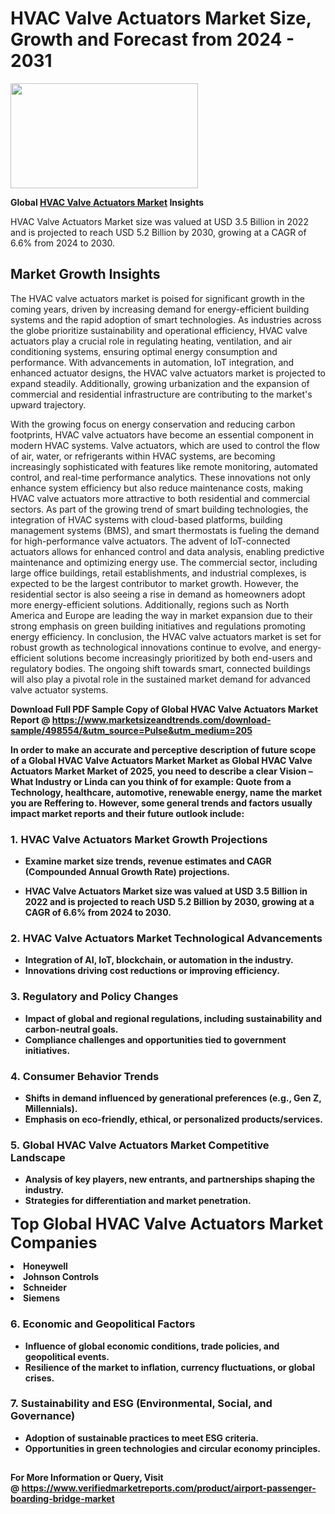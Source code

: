 <H1>HVAC Valve Actuators Market Size, Growth and Forecast from 2024 - 2031</H1><img class="aligncenter size-medium wp-image-584254" src="https://thirdeyenews.in/wp-content/uploads/2024/09/Global-Market-Research-300x168.jpeg" alt="" width="300" height="168" /><p><strong>Global&nbsp;<a href="https://www.marketsizeandtrends.com/download-sample/498554/&amp;utm_source=Pulse&amp;utm_medium=205">HVAC Valve Actuators Market</a> Insights</strong></p><p>HVAC Valve Actuators Market size was valued at USD 3.5 Billion in 2022 and is projected to reach USD 5.2 Billion by 2030, growing at a CAGR of 6.6% from 2024 to 2030.</p><p><h2>Market Growth Insights</h2> <p>The HVAC valve actuators market is poised for significant growth in the coming years, driven by increasing demand for energy-efficient building systems and the rapid adoption of smart technologies. As industries across the globe prioritize sustainability and operational efficiency, HVAC valve actuators play a crucial role in regulating heating, ventilation, and air conditioning systems, ensuring optimal energy consumption and performance. With advancements in automation, IoT integration, and enhanced actuator designs, the HVAC valve actuators market is projected to expand steadily. Additionally, growing urbanization and the expansion of commercial and residential infrastructure are contributing to the market's upward trajectory.</p> <p><strong></strong></p> <p>With the growing focus on energy conservation and reducing carbon footprints, HVAC valve actuators have become an essential component in modern HVAC systems. Valve actuators, which are used to control the flow of air, water, or refrigerants within HVAC systems, are becoming increasingly sophisticated with features like remote monitoring, automated control, and real-time performance analytics. These innovations not only enhance system efficiency but also reduce maintenance costs, making HVAC valve actuators more attractive to both residential and commercial sectors. As part of the growing trend of smart building technologies, the integration of HVAC systems with cloud-based platforms, building management systems (BMS), and smart thermostats is fueling the demand for high-performance valve actuators. The advent of IoT-connected actuators allows for enhanced control and data analysis, enabling predictive maintenance and optimizing energy use. The commercial sector, including large office buildings, retail establishments, and industrial complexes, is expected to be the largest contributor to market growth. However, the residential sector is also seeing a rise in demand as homeowners adopt more energy-efficient solutions. Additionally, regions such as North America and Europe are leading the way in market expansion due to their strong emphasis on green building initiatives and regulations promoting energy efficiency. In conclusion, the HVAC valve actuators market is set for robust growth as technological innovations continue to evolve, and energy-efficient solutions become increasingly prioritized by both end-users and regulatory bodies. The ongoing shift towards smart, connected buildings will also play a pivotal role in the sustained market demand for advanced valve actuator systems. <p><strong></p><p><span class=""><strong>Download Full PDF Sample Copy of Global HVAC Valve Actuators Market Report</strong> @ <a href="https://www.marketsizeandtrends.com/download-sample/498554/&amp;utm_source=Pulse&amp;utm_medium=205" target="_blank">https://www.marketsizeandtrends.com/download-sample/498554/&amp;utm_source=Pulse&amp;utm_medium=205</a></span></p><p>In order to make an accurate and perceptive description of future scope of a Global&nbsp;HVAC Valve Actuators Market Market as Global&nbsp;HVAC Valve Actuators Market Market of 2025, you need to describe a clear Vision &ndash; What Industry or Linda can you think of for example: Quote from a Technology, healthcare, automotive, renewable energy, name the market you are Reffering to. However, some general trends and factors usually impact market reports and their future outlook include:</p><h3>1.&nbsp;<strong>HVAC Valve Actuators Market Growth Projections</strong></h3><ul><li>Examine market size trends, revenue estimates and CAGR (Compounded Annual Growth Rate) projections.</li><li><p>HVAC Valve Actuators Market size was valued at USD 3.5 Billion in 2022 and is projected to reach USD 5.2 Billion by 2030, growing at a CAGR of 6.6% from 2024 to 2030.</p></li></ul><h3>2.&nbsp;<strong>HVAC Valve Actuators Market Technological Advancements</strong></h3><ul><li>Integration of AI, IoT, blockchain, or automation in the industry.</li><li>Innovations driving cost reductions or improving efficiency.</li></ul><h3>3.&nbsp;<strong>Regulatory and Policy Changes</strong></h3><ul><li>Impact of global and regional regulations, including sustainability and carbon-neutral goals.</li><li>Compliance challenges and opportunities tied to government initiatives.</li></ul><h3>4.&nbsp;<strong>Consumer Behavior Trends</strong></h3><ul><li>Shifts in demand influenced by generational preferences (e.g., Gen Z, Millennials).</li><li>Emphasis on eco-friendly, ethical, or personalized products/services.</li></ul><h3>5.&nbsp;<strong>Global HVAC Valve Actuators Market Competitive Landscape</strong></h3><ul><li>Analysis of key players, new entrants, and partnerships shaping the industry.</li><li>Strategies for differentiation and market penetration.</li></ul><p data-pm-slice="1 1 []"><span style="color: inherit; font-family: inherit; font-size: 25px;">Top Global HVAC Valve Actuators Market Companies</span></p><div class="" data-test-id=""><p><li>Honeywell</li><li> Johnson Controls</li><li> Schneider</li><li> Siemens</li></p></div><h3>6.&nbsp;<strong>Economic and Geopolitical Factors</strong></h3><ul><li>Influence of global economic conditions, trade policies, and geopolitical events.</li><li>Resilience of the market to inflation, currency fluctuations, or global crises.</li></ul><h3>7.&nbsp;<strong>Sustainability and ESG (Environmental, Social, and Governance)</strong></h3><ul><li>Adoption of sustainable practices to meet ESG criteria.</li><li>Opportunities in green technologies and circular economy principles.</li></ul><h2><strong style="font-size: 14px;">For More Information or Query, Visit @&nbsp;</strong><a style="background-color: #ffffff; font-size: 14px;" href="https://www.marketsizeandtrends.com/report/hvac-valve-actuators-market/" target="_blank">https://www.verifiedmarketreports.com/product/airport-passenger-boarding-bridge-market</a></h2>
